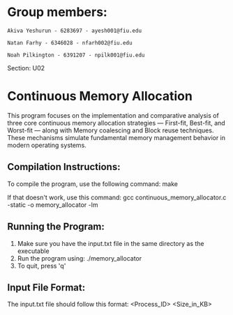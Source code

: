 Group members: 
==============

	Akiva Yeshurun - 6283697 - ayesh001@fiu.edu

	Natan Farhy - 6346028 - nfarh002@fiu.edu

	Noah Pilkington - 6391207 - npilk001@fiu.edu

Section: U02

Continuous Memory Allocation
==================
This program focuses on the implementation and comparative analysis of three core continuous memory
allocation strategies — First-fit, Best-fit, and Worst-fit — along with Memory coalescing and Block reuse techniques. These mechanisms simulate fundamental memory management behavior in modern operating systems.

Compilation Instructions:
------------------------

To compile the program, use the following command: make

If that doesn't work, use this command: gcc continuous_memory_allocator.c -static -o memory_allocator -lm

Running the Program:
------------------
1. Make sure you have the input.txt file in the same directory as the executable
2. Run the program using:
    ./memory_allocator
3. To quit, press 'q'

Input File Format:
----------------
The input.txt file should follow this format:
<Process_ID> <Size_in_KB>